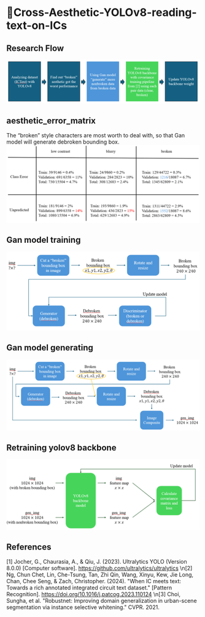# 🌟Cross-Aesthetic-YOLOv8-reading-text-on-ICs
## Research Flow
![image](https://github.com/okok009/Cross-Aesthetic-YOLOv8-reading-text-on-ICs/blob/master/assets/Research%20Flow.png)
## aesthetic_error_matrix
The “broken” style characters are most worth to deal with, so that Gan model will generate debroken bounding box.
![image](https://github.com/okok009/Cross-Aesthetic-YOLOv8-reading-text-on-ICs/blob/master/assets/aesthetic_error_matrix.png)
## Gan model training
![image](https://github.com/okok009/Cross-Aesthetic-YOLOv8-reading-text-on-ICs/blob/master/assets/Gan%20model%20training.png)
## Gan model generating
![image](https://github.com/okok009/Cross-Aesthetic-YOLOv8-reading-text-on-ICs/blob/master/assets/Gan%20model%20generating.png)
## Retraining yolov8 backbone
![image](https://github.com/okok009/Cross-Aesthetic-YOLOv8-reading-text-on-ICs/blob/master/assets/Retraining%20yolov8%20backbone.png)
## References
[1] Jocher, G., Chaurasia, A., & Qiu, J. (2023). Ultralytics YOLO (Version 8.0.0) [Computer software]. https://github.com/ultralytics/ultralytics
\n[2] Ng, Chun Chet, Lin, Che-Tsung, Tan, Zhi Qin, Wang, Xinyu, Kew, Jie Long, Chan, Chee Seng, & Zach, Christopher. (2024). "When IC meets text: Towards a rich annotated integrated circuit text dataset." [Pattern Recognition]. https://doi.org/10.1016/j.patcog.2023.110124
\n[3] Choi, Sungha, et al. "Robustnet: Improving domain generalization in urban-scene segmentation via instance selective whitening." CVPR. 2021.

